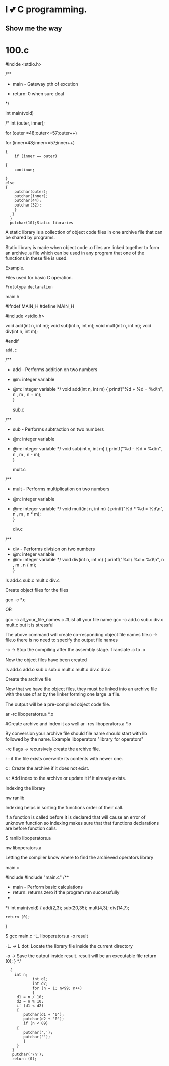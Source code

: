 # I 💕 C programming.
## Show me the way
# 100.c

#inclde <stdio.h>

/**

* main - Gateway pth of excution

* return: 0 when sure deal

*/

int main(void)

/*
    int (outer, inner);
    
for (outer =48;outer<=57;outer++)
   
 
for (inner=48;inner<=57;inner++)

    {
        if (inner == outer)

    {
        continue;

    }
    else
    {
        putchar(outer);
        putchar(inner);
        putchar(44);
        putchar(32);
        }
       }
      }
      putchar(10);Static libraries

A static library is a collection of object code files in one archive file that can be shared by programs.

Static library is made when object code .o files are linked together to form an archive .a file which can be used in any program that one of the functions in these file is used.

Example.

Files used for basic C operation.

    Prototype declaration

main.h

#ifndef MAIN_H
#define MAIN_H

#include <stdio.h>

void add(int n, int m);
void sub(int n, int m);
void mult(int n, int m);
void div(int n, int m);

#endif

    add.c

/**
 * add - Performs addition on two numbers
 * @n: integer variable
 * @m: integer variable
*/
void add(int n, int m)
{
	printf("%d + %d = %d\n", n , m , n + m);	
}

    sub.c

/**
 * sub - Performs subtraction on two numbers
 * @n: integer variable
 * @m: integer variable
*/
void sub(int n, int m)
{
	printf("%d - %d = %d\n", n , m , n - m);	
}

    mult.c

/**
 * mult - Performs multiplication on two numbers
 * @n: integer variable
 * @m: integer variable
*/
void mult(int n, int m)
{
	printf("%d * %d = %d\n", n , m , n * m);	
}

    div.c

/**
 * div - Performs division on two numbers
 * @n: integer variable
 * @m: integer variable
*/
void div(int n, int m)
{
	printf("%d / %d = %d\n", n , m , n / m);	
}

ls
add.c sub.c mult.c div.c

Create object files for the files

gcc -c *.c

OR

gcc -c all_your_file_names.c
#List all your file name gcc -c add.c sub.c div.c mult.c but it is stressful

The above command will create co-responding object file names file.c -> file.o there is no need to specify the output file names

-c -> Stop the compiling after the assembly stage. Translate .c to .o

Now the object files have been created

ls 
add.c add.o sub.c sub.o mult.c mult.o div.c div.o

Create the archive file

Now that we have the object files, they must be linked into an archive file with the use of ar by the linker forming one large .a file.

The output will be a pre-compiled object code file.

ar -rc liboperators.a *.o

#Create archive and index it as well
ar -rcs liboperators.a *.o
 

By conversion your archive file should file name should start with lib followed by the name. Example liboperators "library for operators"

-rc flags -> recursively create the archive file.

r : if the file exists overwrite its contents with newer one.

c : Create the archive if it does not exist.

s : Add index to the archive or update it if it already exists.

Indexing the library

nw ranlib

Indexing helps in sorting the functions order of their call.

if a function is called before it is declared that will cause an error of unknown function so indexing makes sure that that functions declarations are before function calls.

$ ranlib liboperators.a

nw liboperators.a

Letting the compiler know where to find the archieved operators library

main.c

#include <stdio>
#include "main.c"
/**
 * main - Perform basic calculations
 * return: returns zero if the program ran successfully
 *
*/
int main(void)
{
	add(2,3);
	sub(20,35);
	mult(4,3);
	div(14,7);

	return (0);
}

$ gcc  main.c -L. liboperators.a -o result 

-L. -> L dot: Locate the library file inside the current directory

-o -> Save the output inside result. result will be an executable file
      return (0);
      }
      */

      {
        int n;
                int d1;
                int d2;
                for (n = 1; n<99; n++)
                {
         d1 = n / 10;
         d2 = n % 10;
         if (d1 < d2)
         {
            putchar(d1 + '0');
            putchar(d2 + '0');
            if (n < 89)
         {
            putchar(',');
            putchar('');
            }
         }
       }
       putchar('\n');
       return (0);   
      
